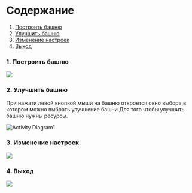 ﻿# Содержание
1. [Построить башню](#1)
2. [Улучшить башню](#2)
3. [Изменение настроек](#3)
4. [Выход](#4)

### 1. Построить башню<a name="1"></a>


![](https://user-images.githubusercontent.com/50372504/67149945-29c31380-f2ba-11e9-8bce-9fe1fcf3cb7d.jpg)

### 2. Улучшить башню<a name="2"></a>
При нажати левой кнопкой мыши на башню откроется окно выбора,в котором можно выбрать улучшение башни.Для того чтобы улучшить башню нужны ресурсы.

![Activity Diagram1](https://user-images.githubusercontent.com/50372504/67149038-2fffc280-f2af-11e9-920d-b174475cc198.png)


### 3. Изменение настроек<a name="3"></a>
![](https://user-images.githubusercontent.com/50372504/67149670-b4097880-f2b6-11e9-84e9-3c5f1ae27331.jpg)
  
### 4. Выход<a name="4"></a>
![](https://user-images.githubusercontent.com/50372504/67149706-33974780-f2b7-11e9-9c2b-0e9c70fb558b.jpg)
